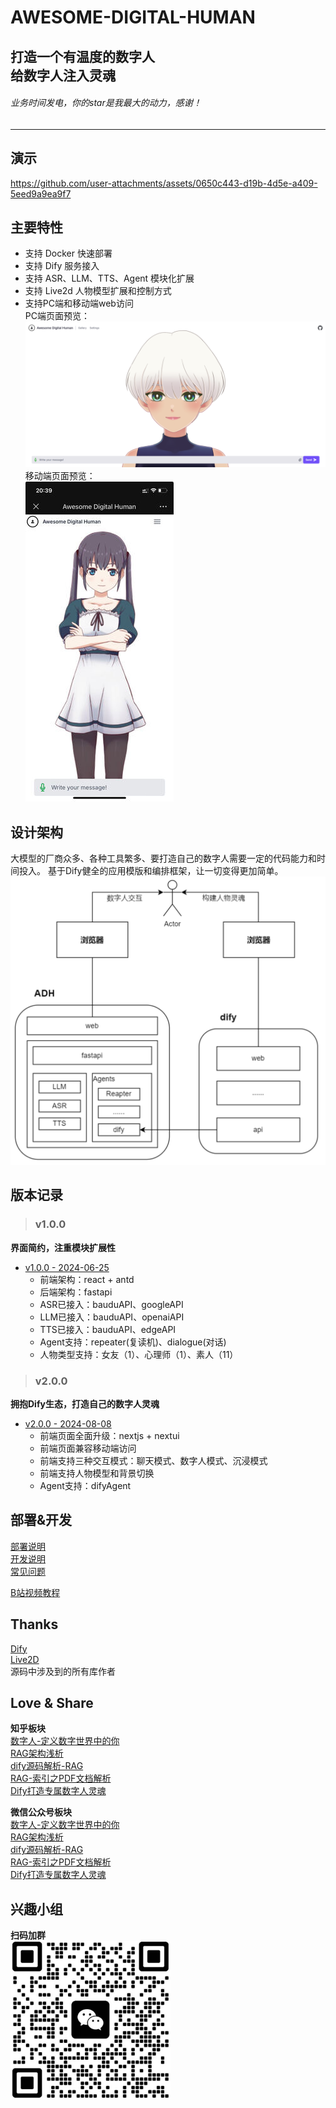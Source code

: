 # AWESOME-DIGITAL-HUMAN
**打造一个有温度的数字人**  
**给数字人注入灵魂**  
---  
###### *业务时间发电，你的star是我最大的动力，感谢！*
---  

## 演示
https://github.com/user-attachments/assets/0650c443-d19b-4d5e-a409-5eed9a9ea9f7

## 主要特性
* 支持 Docker 快速部署
* 支持 Dify 服务接入
* 支持 ASR、LLM、TTS、Agent 模块化扩展
* 支持 Live2d 人物模型扩展和控制方式
* 支持PC端和移动端web访问  
PC端页面预览：  
![](./assets/pc_web.png)  
移动端页面预览：  
![](./assets/phone_web.jpg)

## 设计架构
大模型的厂商众多、各种工具繁多、要打造自己的数字人需要一定的代码能力和时间投入。
基于Dify健全的应用模版和编排框架，让一切变得更加简单。  
![](./assets/arch.png)

## 版本记录
> ### v1.0.0
**界面简约，注重模块扩展性**
* [v1.0.0 - 2024-06-25](https://github.com/wan-h/awesome-digital-human-live2d/tree/v1.0.0)
  * 前端架构：react + antd
  * 后端架构：fastapi
  * ASR已接入：bauduAPI、googleAPI
  * LLM已接入：bauduAPI、openaiAPI
  * TTS已接入：bauduAPI、edgeAPI
  * Agent支持：repeater(复读机)、dialogue(对话)
  * 人物类型支持：女友（1）、心理师（1）、素人（11）
> ### v2.0.0
**拥抱Dify生态，打造自己的数字人灵魂**
* [v2.0.0 - 2024-08-08](https://github.com/wan-h/awesome-digital-human-live2d/tree/main)
  * 前端页面全面升级：nextjs + nextui
  * 前端页面兼容移动端访问
  * 前端支持三种交互模式：聊天模式、数字人模式、沉浸模式
  * 前端支持人物模型和背景切换
  * Agent支持：difyAgent

## 部署&开发
[部署说明](./docs/deploy_instrction.md)  
[开发说明](./docs/developer_instrction.md)  
[常见问题](./docs/Q&A.md)
  
[B站视频教程](https://www.bilibili.com/video/BV1szePeaEak/)

## Thanks
[Dify](https://github.com/langgenius/dify)  
[Live2D](https://github.com/Live2D)  
源码中涉及到的所有库作者

## Love & Share
**知乎板块**  
[数字人-定义数字世界中的你](https://zhuanlan.zhihu.com/p/676746017)  
[RAG架构浅析](https://zhuanlan.zhihu.com/p/703262854)  
[dify源码解析-RAG](https://zhuanlan.zhihu.com/p/704341817)  
[RAG-索引之PDF文档解析](https://zhuanlan.zhihu.com/p/707271297)  
[Dify打造专属数字人灵魂](https://zhuanlan.zhihu.com/p/714961925)
  
**微信公众号板块**  
[数字人-定义数字世界中的你](https://mp.weixin.qq.com/s/SQvFysHO8daN0HMA0AaJZw)  
[RAG架构浅析](https://mp.weixin.qq.com/s/4iWrJonD8_kjxw4ILibzSw)  
[dify源码解析-RAG](https://mp.weixin.qq.com/s/muCTFTWLY8j5UtxwCaW93A)  
[RAG-索引之PDF文档解析](https://mp.weixin.qq.com/s/innbTL6aeOsl9vyJSN6yBw)  
[Dify打造专属数字人灵魂](https://mp.weixin.qq.com/s/3B4YgYjDY42DNTgE76XOtw)


## 兴趣小组 
**扫码加群**  
![](assets/wechat.png)